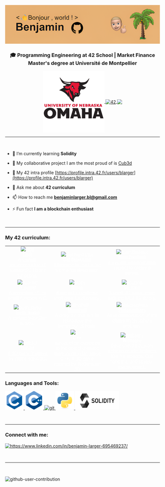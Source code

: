 <div align="center">
  <img src="https://github.com/BenjaminLarger/BenjaminLarger/blob/main/pixelcut-export.png" alt="MasterHead">
</div>

<h3 align="center">🎓 Programming Engineering at 42 School | Market Finance Master's degree at Université de Montpellier</h3>
<div align="center">
  </a>
      <a href="https://www.unomaha.edu/" target="_blank" rel="noreferrer">
      <img src="https://github.com/BenjaminLarger/BenjaminLarger/blob/main/UNO.png"
        alt="42" align="center" width="200"/>
    </a>
      <a href="https://42.fr/en/homepage/" target="_blank" rel="noreferrer">
      <img src="https://media.licdn.com/dms/image/D4D12AQH87JCWFrJa0w/article-cover_image-shrink_600_2000/0/1663149034083?e=2147483647&v=beta&t=WTDV1QJflRlzNIOafKgUuYaQANdUDvRobPYfe2Wd4bI"
        alt="42" align="center" width="200"/>
    </a>
    </a>
      <a href="https://formations-en.umontpellier.fr/fr/formations/master-XB/master-monnaie-banque-finance-assurance-IVS5EBZE/analyse-des-risques-de-marches-mention-mbfa-IVS5EW52.html" target="_blank" rel="noreferrer">
      <img src="https://www.montpellier-management.fr/wp-content/uploads/2023/02/logo_um_2022_rouge_RVB-1.png""
        align="center" width="200"/>
    </a>
</div>

<hr />
<br />

<div align="left">
  
  - 🌱 I’m currently learning **Solidity**
  
  - 👯 My collaborative project I am the most proud of is [Cub3d](https://github.com/BenjaminLarger/Cub3D)
  
  - 📝 My 42 intra profile [https://profile.intra.42.fr/users/blarger](https://profile.intra.42.fr/users/blarger)
  
  - 💬 Ask me about **42 curriculum**
  
  - 📫 How to reach me **benjaminlarger.bl@gmail.com**
   
  - ⚡ Fun fact **I am a blockchain enthusiast**
</div>

<br />
<hr />

<div align="left">
  <h3 align="left">My 42 curriculum:</h3>
  <div align="center">
    <table>
      <tr>
        <td align="center">
          <a href="https://github.com/BenjaminLarger/libft" style="color: white;">
            <img src="https://github.com/ayogun/42-project-badges/blob/main/badges/libfte.png" alt="Libft" width="100">
            <br>
            <strong>Libft</strong>
            <br>
            <span>A custom implementation of standard C library functions.</span>
          </a>
        </td>
        <td align="center">
          <a href="https://github.com/BenjaminLarger/get_next_line" style="color: white;">
            <img src="https://github.com/ayogun/42-project-badges/blob/main/badges/get_next_linee.png" alt="Get Next Line" width="100">
            <br>
            <strong>Get Next Line</strong>
            <br>
            <span>A function to read a line from a file descriptor.</span>
          </a>
        </td>
        <td align="center">
          <a href="https://github.com/BenjaminLarger/born2beroot" style="color: white;">
            <img src="https://github.com/ayogun/42-project-badges/blob/main/badges/born2beroote.png" alt="Born2beRoot" width="100">
            <br>
            <strong>Born2beRoot</strong>
            <br>
            <span>A system administration project to create a server.</span>
          </a>
        </td>
      </tr>
      <tr>
        <td align="center">
          <a href="https://github.com/BenjaminLarger/ft_printf" style="color: white;">
            <img src="https://github.com/ayogun/42-project-badges/blob/main/badges/ft_printfe.png" alt="ft_printf" width="100">
            <br>
            <strong>ft_printf</strong>
            <br>
            <span>A recreation of the printf function in C.</span>
          </a>
        </td>
        <td align="center">
          <a href="https://github.com/BenjaminLarger/pipex" style="color: white;">
            <img src="https://github.com/ayogun/42-project-badges/blob/main/badges/pipexm.png" alt="pipex" width="100">
            <br>
            <strong>pipex</strong>
            <br>
            <span>A project to replicate shell pipe functionality.</span>
          </a>
        </td>
        <td align="center">
          <a href="https://github.com/BenjaminLarger/so_long" style="color: white;">
            <img src="https://github.com/ayogun/42-project-badges/blob/main/badges/so_longm.png" alt="so_long" width="100">
            <br>
            <strong>so_long</strong>
            <br>
            <span>A small 2D game made with the MLX 42 library.</span>
          </a>
        </td>
      </tr>
      <tr>
        <td align="center">
          <a href="https://github.com/BenjaminLarger/push_swap" style="color: white;">
            <img src="https://github.com/ayogun/42-project-badges/blob/main/badges/push_swape.png" alt="push_swap" width="100">
            <br>
            <strong>push_swap</strong>
            <br>
            <span>A sorting algorithm project.</span>
          </a>
        </td>
        <td align="center">
          <a href="https://github.com/BenjaminLarger/minishell" style="color: white;">
            <img src="https://github.com/ayogun/42-project-badges/blob/main/badges/minishelle.png" alt="Minishell" width="100">
            <br>
            <strong>Minishell</strong>
            <br>
            <span>A program that aim to reproduce the behaviour of bash.</span>
          </a>
        </td>
        <td align="center">
          <a href="https://github.com/BenjaminLarger/philosophers" style="color: white;">
            <img src="https://github.com/ayogun/42-project-badges/blob/main/badges/philosopherse.png" alt="philosophers" width="100">
            <br>
            <strong>Philosophers</strong>
            <br>
            <span>An implementation of the dining philosophers problem.</span>
          </a>
        </td>
      </tr>
      <tr>
        <td align="center">
          <a href="https://github.com/BenjaminLarger/cub3d" style="color: white;">
            <img src="https://github.com/ayogun/42-project-badges/blob/main/badges/cub3dm.png" alt="cub3d" width="100">
            <br>
            <strong>cub3d</strong>
            <br>
            <span>A 3D game inspired by Wolfenstein 3D.</span>
             <td align="center">
          <a href="https://github.com/BenjaminLarger/C-" style="color: white;">
            <img src="https://github.com/ayogun/42-project-badges/blob/main/badges/cppe.png" alt="C++" width="100">
            <br>
            <strong>C++</strong>
            <br>
            <span>Introduction exercices to the object oriented programming language C++.</span>
             <span>A 3D game inspired by Wolfenstein 3D.</span>
             <td align="center">
          <a href="https://github.com/BenjaminLarger/Webserv" style="color: white;">
            <img src="https://github.com/ayogun/42-project-badges/blob/main/badges/webservm.png" alt="Webserv" width="100">
            <br>
            <strong>Webserv</strong>
            <br>
            <span>Developing a custom webserver with features like file uploads, CGI handling, and session management.</span>
          </a>
        </td>
      </tr>
    </table>
  </div>
</div>



<div align="left">
  <h3 align="left">Languages and Tools:</h3>
  <p align="left">
    <a href="https://www.cprogramming.com/" target="_blank" rel="noreferrer">
      <img src="https://raw.githubusercontent.com/devicons/devicon/master/icons/c/c-original.svg" alt="c" width="60" height="60"/>
    </a>
    <a href="https://www.w3schools.com/cpp/" target="_blank" rel="noreferrer">
      <img src="https://raw.githubusercontent.com/devicons/devicon/master/icons/cplusplus/cplusplus-original.svg" alt="cplusplus" width="60" height="60"/>
    </a>
    <a href="https://git-scm.com/" target="_blank" rel="noreferrer">
      <img src="https://www.vectorlogo.zone/logos/git-scm/git-scm-icon.svg" alt="git" width="60" height="60"/>
    </a>
    <a href="https://www.python.org" target="_blank" rel="noreferrer">
      <img src="https://raw.githubusercontent.com/devicons/devicon/master/icons/python/python-original.svg" alt="python" width="60" height="60"/>
    </a>
      <a href="https://soliditylang.org/" target="_blank" rel="noreferrer">
      <img src="https://github.com/BenjaminLarger/BenjaminLarger/blob/main/sol.jpg"
        alt="solidity" width="142 height="60"/>
    </a>
  </p>
</div>

<br />
<hr />

<div align="left">
  <h3 align="left">Connect with me:</h3>
  <p align="left">
    <a href="https://www.linkedin.com/in/benjamin-larger-695469237/" target="blank">
      <img align="center" src="https://raw.githubusercontent.com/rahuldkjain/github-profile-readme-generator/master/src/images/icons/Social/linked-in-alt.svg" alt="https://www.linkedin.com/in/benjamin-larger-695469237/" height="60" width="80" />
    </a>
  </p>
</div>

<br />
<hr />

</tr> </table>

<br>

![github-user-contribution](https://user-images.githubusercontent.com/58959408/157782696-8bc9ca49-ca61-4ab5-8b83-49c4e76c1a8f.svg)


